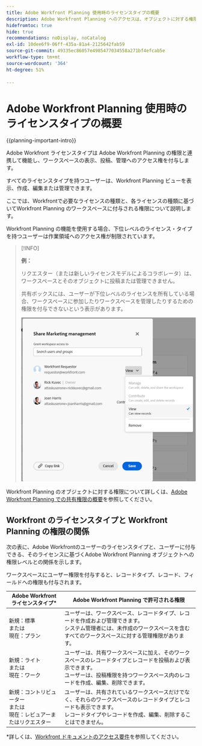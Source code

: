 ```yaml
---
title: Adobe Workfront Planning 使用時のライセンスタイプの概要
description: Adobe Workfront Planning へのアクセスは、オブジェクトに対する権限に加え、ライセンスタイプに応じて異なります。
hidefromtoc: true
hide: true
recommendations: noDisplay, noCatalog
exl-id: 10dee6f9-06ff-435a-81a4-2125642fab59
source-git-commit: 49335ec86057e4985477034558a271bf4efcab5e
workflow-type: tm+mt
source-wordcount: '364'
ht-degree: 51%

---
```


<!--update the metadata with real things when making this public; also update the description with something like this: Not all users in the organization have the same access and permissions to use Adobe Workfront plannint. This article describes the levels of access that users could have to Adobe Workfront Planning. -->
<!--update the title and the metadata title if Workfront Planning is NOT its own product - because the title is too generic for it being a Workfront capability-->

# Adobe Workfront Planning 使用時のライセンスタイプの概要

{{planning-important-intro}}

Adobe Workfront ライセンスタイプは Adobe Workfront Planning の権限と連携して機能し、ワークスペースの表示、投稿、管理へのアクセス権を付与します。<!--add more objects here when we can grant other object-specific permissions-->

すべてのライセンスタイプを持つユーザーは、Workfront Planning ビューを表示、作成、編集または管理できます。

ここでは、Workfrontで必要なライセンスの種類と、各ライセンスの種類に基づいてWorkfront Planning のワークスペースに付与される権限について説明します。

Workfront Planning の機能を使用する場合、下位レベルのライセンス・タイプを持つユーザーは作業領域へのアクセス権が制限されています。

>[!INFO]
>
>**例：**
>
>リクエスター（または新しいライセンスモデルによるコラボレータ）は、ワークスペースとそのオブジェクトに投稿または管理できません。
>
>共有ボックスには、ユーザーが下位レベルのライセンスを所有している場合、ワークスペースに参加したりワークスペースを管理したりするための権限を付与できないという表示があります。
>
>![](assets/permissions-grayed-out-for-requestor-user.png)


Workfront Planning のオブジェクトに対する権限について詳しくは、[Adobe Workfront Planning での共有権限の概要](/help/quicksilver/maestro/access/sharing-permissions-overview.md)を参照してください。

## Workfront のライセンスタイプと Workfront Planning の権限の関係

次の表に、Adobe Workfrontのユーザーのライセンスタイプと、ユーザーに付与できる、そのライセンスに基づくAdobe Workfront Planning オブジェクトへの権限レベルとの関係を示します。

ワークスペースにユーザー権限を付与すると、レコードタイプ、レコード、フィールドへの権限も付与されます。


| Adobe Workfront ライセンスタイプ* | Adobe Workfront Planning で許可される権限 |
|------------------------------------------------|-------------------------------------------------------------------------------------------------------------------------------------------------------------------------------|
| 新規：標準 <br> または <br>現在：プラン | ユーザーは、ワークスペース、レコードタイプ、レコードを作成および管理できます。<br> システム管理者には、未作成のワークスペースを含むすべてのワークスペースに対する管理権限があります。 |
| 新規：ライト <br> または <br>現在：ワーク | ユーザーは、共有ワークスペースに加え、そのワークスペースのレコードタイプとレコードを投稿および表示できます。 <br> ユーザーは、投稿権限を持つワークスペース内のレコードを作成、編集、削除できます。 |
| 新規：コントリビューター<br>または<br>現在：レビュアーまたはリクエスター | ユーザーは、共有されているワークスペースだけでなく、それらのワークスペースのレコードタイプとレコードも表示できます。<br> レコードタイプやレコードを作成、編集、削除することはできません。 |

*詳しくは、[Workfront ドキュメントのアクセス要件](/help/quicksilver/administration-and-setup/add-users/access-levels-and-object-permissions/access-level-requirements-in-documentation.md)を参照してください。